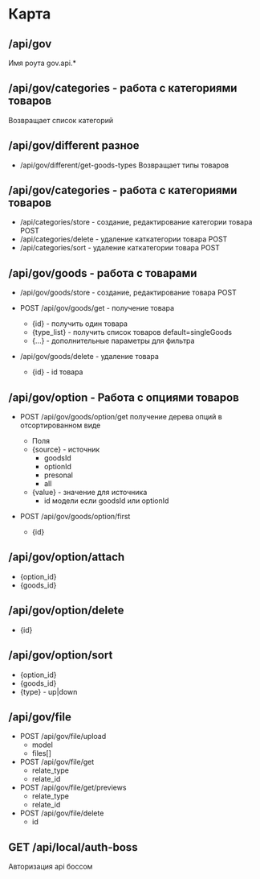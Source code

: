 # Карта
## /api/gov
Имя роута gov.api.*

## /api/gov/categories  - работа с категориями товаров
Возвращает список категорий

## /api/gov/different разное
- /api/gov/different/get-goods-types Возвращает типы товаров

## /api/gov/categories - работа с категориями товаров
- /api/categories/store - создание, редактирование категории товара POST
- /api/categories/delete - удаление каткатегории товара POST
- /api/categories/sort - удаление каткатегории товара POST

## /api/gov/goods - работа с товарами
- /api/gov/goods/store - создание, редактирование товара POST
- POST /api/gov/goods/get - получение товара
  - {id} - получить один товара
  - {type\_list} - получить список товаров default=singleGoods
  - {...} - дополнительные параметры для фильтра
  
- /api/gov/goods/delete - удаление товара
  - {id} - id товара

## /api/gov/option - Работа с опциями товаров
- POST /api/gov/goods/option/get получение дерева опций в отсортированном виде
  - Поля
  - {source} - источник
    - goodsId
    - optionId
    - presonal
    - all
  - {value} - значение для источника
    - id модели если goodsId или optionId

- POST /api/gov/goods/option/first
  - {id}

## /api/gov/option/attach
- {option_id}
- {goods_id}

## /api/gov/option/delete
- {id}

## /api/gov/option/sort
- {option_id}
- {goods_id}
- {type} - up|down

## /api/gov/file
- POST /api/gov/file/upload
  - model
  - files[]
- POST /api/gov/file/get
  - relate_type
  - relate_id
- POST /api/gov/file/get/previews
  - relate_type
  - relate_id
- POST /api/gov/file/delete
  - id

## GET /api/local/auth-boss
  Авторизация api боссом